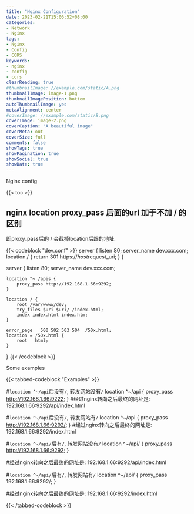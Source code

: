 ```yaml
---
title: "Nginx Configuration"
date: 2023-02-21T15:06:52+08:00
categories:
- Network
- Nginx
tags:
- Nginx
- Config
- CORS
keywords:
- nginx
- config
- cors
clearReading: true
#thumbnailImage: //example.com/static/A.png
thumbnailImage: image-1.png
thumbnailImagePosition: bottom
autoThumbnailImage: yes
metaAlignment: center
#coverImage: //example.com/static/B.png
coverImage: image-2.png
coverCaption: "A beautiful image"
coverMeta: out
coverSize: full
comments: false
showTags: true
showPagination: true
showSocial: true
showDate: true
---
```


Nginx config
<!--more-->

{{< toc >}}
## nginx location proxy_pass 后面的url 加于不加 / 的区别

即proxy_pass后的 / 会截掉location后跟的地址.

{{< codeblock "dev.conf" >}}
server {
    listen 80;
    server_name dev.xxx.com;
    location / {
        return 301 https://$host$request_uri;
    }
}

server {
    listen       80;
    server_name  dev.xxx.com;

    location ^~ /apis {
        proxy_pass http://192.168.1.66:9292;
    }

    location / {
        root /var/wwww/dev;
        try_files $uri $uri/ /index.html;
        index index.html index.htm;
    }
    
    error_page   500 502 503 504  /50x.html;
    location = /50x.html {
        root   html;
    }
}
{{< /codeblock >}}

Some examples

{{< tabbed-codeblock "Examples" >}}
<!-- tab one -->
#`location ^~/api`后没有`/`, 转发网站没有`/`
location ^~/api {
    proxy_pass http://192.168.1.66:9222;
}
#经过nginx转向之后最终的网址是: 192.168.1.66:9292/api/index.html
<!-- endtab -->


<!-- tab two -->
#`location ^~/api`后没有`/`, 转发网站有`/`
location ^~/api {
    proxy_pass http://192.168.1.66:9292/;
}
#经过nginx转向之后最终的网址是: 192.168.1.66:9292/index.html
<!-- endtab -->

<!-- tab three -->
#`location ^~/api/`后有`/`, 转发网站没有`/`
location ^~/api/ {
    proxy_pass http://192.168.1.66:9292;
}

#经过nginx转向之后最终的网址是: 192.168.1.66:9292/api/index.html
<!-- endtab -->

<!-- tab four -->
#`location ^~/api/`后有`/`, 转发网站有`/`
location ^~/api/ {
    proxy_pass 192.168.1.66:9292/;
}

#经过nginx转向之后最终的网址是: 192.168.1.66:9292/index.html
<!-- endtab -->
{{< /tabbed-codeblock >}}


